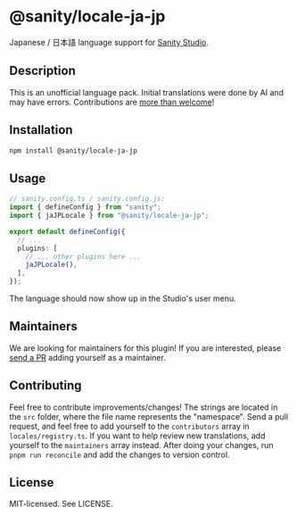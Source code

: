 # @sanity/locale-ja-jp

Japanese / 日本語 language support for [Sanity Studio](https://www.sanity.io/).

## Description

This is an unofficial language pack. Initial translations were done by AI and may have errors. Contributions are [more than welcome](#contributing)!

## Installation

```sh
npm install @sanity/locale-ja-jp
```

## Usage

```ts
// sanity.config.ts / sanity.config.js:
import { defineConfig } from "sanity";
import { jaJPLocale } from "@sanity/locale-ja-jp";

export default defineConfig({
  // ...
  plugins: [
    // ... other plugins here ...
    jaJPLocale(),
  ],
});
```

The language should now show up in the Studio's user menu.

## Maintainers

We are looking for maintainers for this plugin!
If you are interested, please [send a PR](/CONTRIBUTING.md#maintaining-a-locale) adding yourself as a maintainer.

## Contributing

Feel free to contribute improvements/changes! The strings are located in the `src` folder, where the file name represents the "namespace". Send a pull request, and feel free to add yourself to the `contributors` array in `locales/registry.ts`. If you want to help review new translations, add yourself to the `maintainers` array instead. After doing your changes, run `pnpm run reconcile` and add the changes to version control.

## License

MIT-licensed. See LICENSE.
